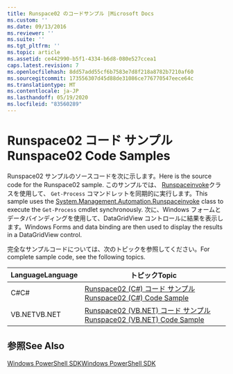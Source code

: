 ```yaml
---
title: Runspace02 のコードサンプル |Microsoft Docs
ms.custom: ''
ms.date: 09/13/2016
ms.reviewer: ''
ms.suite: ''
ms.tgt_pltfrm: ''
ms.topic: article
ms.assetid: ce442990-b5f1-4334-b6d8-080e527ccea1
caps.latest.revision: 7
ms.openlocfilehash: 8dd57add55cf6b7583e7d8f218a8782b7210af60
ms.sourcegitcommit: 173556307d45d88de31086ce776770547eece64c
ms.translationtype: MT
ms.contentlocale: ja-JP
ms.lasthandoff: 05/19/2020
ms.locfileid: "83560289"
---
```

# <a name="runspace02-code-samples"></a><span data-ttu-id="50a51-102">Runspace02 コード サンプル</span><span class="sxs-lookup"><span data-stu-id="50a51-102">Runspace02 Code Samples</span></span>

<span data-ttu-id="50a51-103">Runspace02 サンプルのソースコードを次に示します。</span><span class="sxs-lookup"><span data-stu-id="50a51-103">Here is the source code for the Runspace02 sample.</span></span> <span data-ttu-id="50a51-104">このサンプルでは、 [Runspaceinvoke](/dotnet/api/System.Management.Automation.RunspaceInvoke)クラスを使用して、 `Get-Process` コマンドレットを同期的に実行します。</span><span class="sxs-lookup"><span data-stu-id="50a51-104">This sample uses the [System.Management.Automation.Runspaceinvoke](/dotnet/api/System.Management.Automation.RunspaceInvoke) class to execute the `Get-Process` cmdlet synchronously.</span></span> <span data-ttu-id="50a51-105">次に、Windows フォームとデータバインディングを使用して、DataGridView コントロールに結果を表示します。</span><span class="sxs-lookup"><span data-stu-id="50a51-105">Windows Forms and data binding are then used to display the results in a DataGridView control.</span></span>

<span data-ttu-id="50a51-106">完全なサンプルコードについては、次のトピックを参照してください。</span><span class="sxs-lookup"><span data-stu-id="50a51-106">For complete sample code, see the following topics.</span></span>

|<span data-ttu-id="50a51-107">Language</span><span class="sxs-lookup"><span data-stu-id="50a51-107">Language</span></span>|<span data-ttu-id="50a51-108">トピック</span><span class="sxs-lookup"><span data-stu-id="50a51-108">Topic</span></span>|
|--------------|-----------|
|<span data-ttu-id="50a51-109">C#</span><span class="sxs-lookup"><span data-stu-id="50a51-109">C#</span></span>|[<span data-ttu-id="50a51-110">Runspace02 (C#) コード サンプル</span><span class="sxs-lookup"><span data-stu-id="50a51-110">Runspace02 (C#) Code Sample</span></span>](./runspace02-csharp-code-sample.md)|
|<span data-ttu-id="50a51-111">VB.NET</span><span class="sxs-lookup"><span data-stu-id="50a51-111">VB.NET</span></span>|[<span data-ttu-id="50a51-112">Runspace02 (VB.NET) コード サンプル</span><span class="sxs-lookup"><span data-stu-id="50a51-112">Runspace02 (VB.NET) Code Sample</span></span>](./runspace02-vb-net-code-sample.md)|

## <a name="see-also"></a><span data-ttu-id="50a51-113">参照</span><span class="sxs-lookup"><span data-stu-id="50a51-113">See Also</span></span>

[<span data-ttu-id="50a51-114">Windows PowerShell SDK</span><span class="sxs-lookup"><span data-stu-id="50a51-114">Windows PowerShell SDK</span></span>](../windows-powershell-reference.md)
